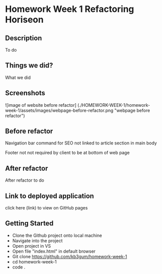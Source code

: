 # Homework Week 1 Refactoring Horiseon

## Description
To do

## Things we did?

What we did

## Screenshots

![image of website before refactor]
(./HOMEWORK-WEEK-1/homework-week-1/assets/images/webpage-before-refactor.png "webpage before refactor")


## Before refactor

Navigation bar command for SEO not linked to article section in main body

Footer not not required by client to be at bottom of web page

## After refactor

After refactor to do


## Link to deployed application 
click here (link) to view on GitHub pages

## Getting Started

- Clone the Github project onto local machine
- Navigate into the project
- Open project in VS
- Open file "index.html" in default browser
- Git clone https://github.com/kb3gum/homework-week-1
- cd homework-week-1
- code .